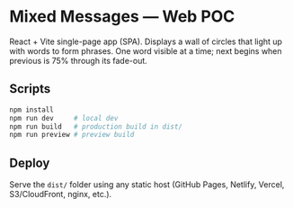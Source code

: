 # Mixed Messages — Web POC

React + Vite single-page app (SPA). Displays a wall of circles that light up with words to form phrases. One word visible at a time; next begins when previous is 75% through its fade-out.

## Scripts
```bash
npm install
npm run dev     # local dev
npm run build   # production build in dist/
npm run preview # preview build
```

## Deploy
Serve the `dist/` folder using any static host (GitHub Pages, Netlify, Vercel, S3/CloudFront, nginx, etc.).
